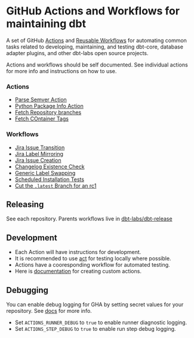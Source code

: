 # GitHub Actions and Workflows for maintaining dbt

A set of GitHub [Actions](https://docs.github.com/en/actions/creating-actions/about-custom-actions) and [Reusable Workflows](https://docs.github.com/en/actions/using-workflows/reusing-workflows) for automating common tasks related to developing, maintaining, and testing dbt-core, database adapter plugins, and other dbt-labs open source projects. 

Actions and workflows should be self documented.  See individual actions for more info and instructions on how to use.

### Actions

- [Parse Semver Action](parse-semver)
- [Python Package Info Action](py-package-info)
- [Fetch Repository branches](fetch-repo-branches)
- [Fetch COntainer Tags](fetch-container-tags)

### Workflows

- [Jira Issue Transition](.github/workflows/jira-transition.yml)
- [Jira Label Mirroring](.github/workflows/jira-label.yml)
- [Jira Issue Creation](.github/workflows/jira-creation.yml)
- [Changelog Existence Check](.github/workflows/changelog-existence.yml)
- [Generic Label Swapping](.github/workflows/swap-labels.yml)
- [Scheduled Installation Tests](.github/workflows/test-dbt-installation-main.yml)
- [Cut the `.latest` Branch for an rc1](.github/workflows/cut-release-branch.yml)

## Releasing

See each repository.  Parents workflows live in [dbt-labs/dbt-release](https://github.com/dbt-labs/dbt-release/)

## Development

- Each Action will have instructions for development.
- It is recommended to use [act](https://github.com/nektos/act) for testing locally where possible.
- Actions have a cooresponding workflow for automated testing.
- Here is [documentation](https://docs.github.com/en/actions/creating-actions) for creating custom actions.

## Debugging

You can enable debug logging for GHA by setting secret values for your repository. See [docs](https://docs.github.com/en/github-ae@latest/actions/monitoring-and-troubleshooting-workflows/enabling-debug-logging) for more info.

- Set `ACTIONS_RUNNER_DEBUG` to `true` to enable runner diagnostic logging.
- Set `ACTIONS_STEP_DEBUG` to `true` to enable run step debug logging.

